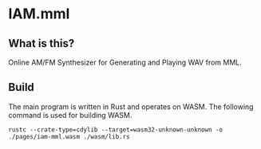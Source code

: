 # IAM.mml

## What is this?

Online AM/FM Synthesizer for Generating and Playing WAV from MML.

## Build

The main program is written in Rust and operates on WASM.
The following command is used for building WASM.

```
rustc --crate-type=cdylib --target=wasm32-unknown-unknown -o ./pages/iam-mml.wasm ./wasm/lib.rs
```
